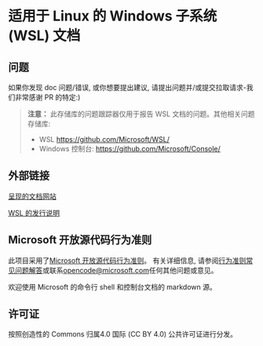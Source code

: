 # <a name="windows-subsystem-for-linux-wsl-documentation"></a>适用于 Linux 的 Windows 子系统 (WSL) 文档

## <a name="issues"></a>问题
如果你发现 doc 问题/错误, 或你想要提出建议, 请提出问题并/或提交拉取请求-我们非常感谢 PR 的特定:)

> **注意：** 此存储库的问题跟踪器仅用于报告 WSL 文档的问题。其他相关问题存储库:
> * WSL https://github.com/Microsoft/WSL/
> * Windows 控制台: https://github.com/Microsoft/Console/

## <a name="external-links"></a>外部链接

[呈现的文档网站](https://docs.microsoft.com/windows/wsl/) 

[WSL 的发行说明](https://docs.microsoft.com/en-us/windows/wsl/release-notes)

## <a name="microsoft-open-source-code-of-conduct"></a>Microsoft 开放源代码行为准则

此项目采用了[Microsoft 开放源代码行为准则](https://opensource.microsoft.com/codeofconduct/)。
有关详细信息, 请参阅[行为准则常见问题解答](https://opensource.microsoft.com/codeofconduct/faq/)或联系[opencode@microsoft.com](mailto:opencode@microsoft.com)任何其他问题或意见。

欢迎使用 Microsoft 的命令行 shell 和控制台文档的 markdown 源。

## <a name="license"></a>许可证
按照创造性的 Commons 归属4.0 国际 (CC BY 4.0) 公共许可证进行分发。
